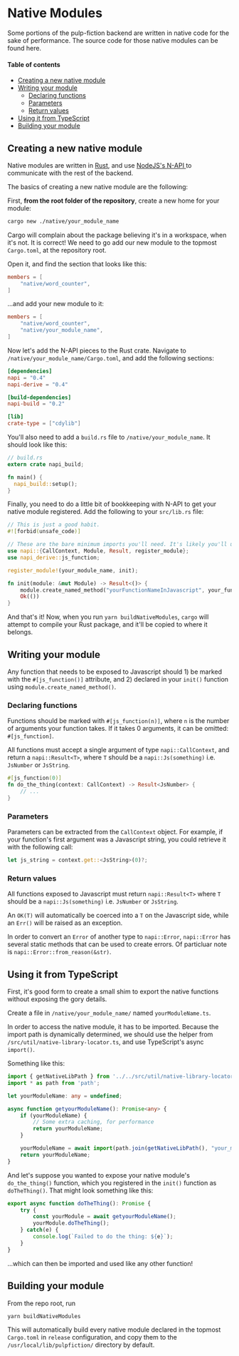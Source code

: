 # Native Modules 

Some portions of the pulp-fiction backend are written in native code for the sake of performance. The source code for those native modules can be found here.

#### Table of contents
* [Creating a new native module](#creating-a-new-native-module)  
* [Writing your module](#writing-your-module)  
  * [Declaring functions](#declaring-functions)  
  * [Parameters](#parameters)
  * [Return values](#return-values)
* [Using it from TypeScript](#using-it-from-typescript)
* [Building your module](#building-your-module)

## Creating a new native module

Native modules are written in [Rust](https://www.rust-lang.org/), and use [NodeJS's N-API ](https://nodejs.org/api/n-api.html) to communicate with the rest of the backend.

The basics of creating a new native module are the following:

First, **from the root folder of the repository**, create a new home for your module:
```bash
cargo new ./native/your_module_name
```

Cargo will complain about the package believing it's in a workspace, when it's not. It is correct! We need to go add our new module to the topmost `Cargo.toml`, at the repository root. 

Open it, and find the section that looks like this:
```toml
members = [
    "native/word_counter",
]
```
...and add your new module to it:
```toml
members = [
    "native/word_counter",
    "native/your_module_name",
]
```

Now let's add the N-API pieces to the Rust crate. Navigate to `/native/your_module_name/Cargo.toml`, and add the following sections:
```toml
[dependencies]
napi = "0.4"
napi-derive = "0.4"

[build-dependencies]
napi-build = "0.2"

[lib]
crate-type = ["cdylib"]
```
You'll also need to add a `build.rs` file to `/native/your_module_name`. It should look like this:

```rust
// build.rs
extern crate napi_build;

fn main() {
  napi_build::setup();
}
```

Finally, you need to do a little bit of bookkeeping with N-API to get your native module registered. Add the following to your `src/lib.rs` file:
```rust
// This is just a good habit.
#![forbid(unsafe_code)]

// These are the bare minimum imports you'll need. It's likely you'll use more.
use napi::{CallContext, Module, Result, register_module};
use napi_derive::js_function;

register_module!(your_module_name, init);

fn init(module: &mut Module) -> Result<()> {
    module.create_named_method("yourFunctionNameInJavascript", your_function_name_in_rust)?;
    Ok(())
}
```

And that's it! Now, when you run `yarn buildNativeModules`, `cargo` will attempt to compile your Rust package, and it'll be copied to where it belongs.

## Writing your module

Any function that needs to be exposed to Javascript should 1) be marked with the `#[js_function()]` attribute, and 2) declared in your `init()` function using `module.create_named_method()`.

### Declaring functions

Functions should be marked with `#[js_function(n)]`, where `n` is the number of arguments your function takes. If it takes 0 arguments, it can be omitted: `#[js_function]`.

All functions must accept a single argument of type `napi::CallContext`, and return a `napi::Result<T>`, where `T` should be a `napi::Js(something)` i.e. `JsNumber` or `JsString`.

```rust
#[js_function(0)]
fn do_the_thing(context: CallContext) -> Result<JsNumber> {
    // ...
}
```

### Parameters

Parameters can be extracted from the `CallContext` object. For example, if your function's first argument was a Javascript string, you could retrieve it with the following call:
```rust
let js_string = context.get::<JsString>(0)?;
```

### Return values

All functions exposed to Javascript must return `napi::Result<T>` where `T` should be a `napi::Js(something)` i.e. `JsNumber` or `JsString`. 

An `OK(T)` will automatically be coerced into a `T` on the Javascript side, while an `Err()` will be raised as an exception.

In order to convert an `Error` of another type to `napi::Error`, `napi::Error` has several static methods that can be used to create errors. Of particluar note is `napi::Error::from_reason(&str)`.

## Using it from TypeScript

First, it's good form to create a small shim to export the native functions without exposing the gory details.

Create a file in `/native/your_module_name/` named `yourModuleName.ts`.

In order to access the native module, it has to be imported. Because the import path is dynamically determined, we should use the helper from `/src/util/native-library-locator.ts`, and use TypeScript's async `import()`. 

Something like this:
```ts
import { getNativeLibPath } from '../../src/util/native-library-locator';
import * as path from 'path';

let yourModuleName: any = undefined;

async function getyourModuleName(): Promise<any> {
    if (yourModuleName) {
        // Some extra caching, for performance
        return yourModuleName;
    }

    yourModuleName = await import(path.join(getNativeLibPath(), "your_module_name.node"));
    return yourModuleName;
}
```

And let's suppose you wanted to expose your native module's `do_the_thing()` function, which you registered in the `init()` function as `doTheThing()`. That might look something like this:

```ts
export async function doTheThing(): Promise {        
    try {        
        const yourModule = await getyourModuleName();
        yourModule.doTheThing();
    } catch(e) {
        console.log(`Failed to do the thing: ${e}`);
    }
}
```

...which can then be imported and used like any other function!

## Building your module

From the repo root, run 

```bash
yarn buildNativeModules
``` 
This will automatically build every native module declared in the topmost `Cargo.toml` in `release` configuration, and copy them to the `/usr/local/lib/pulpfiction/` directory by default.